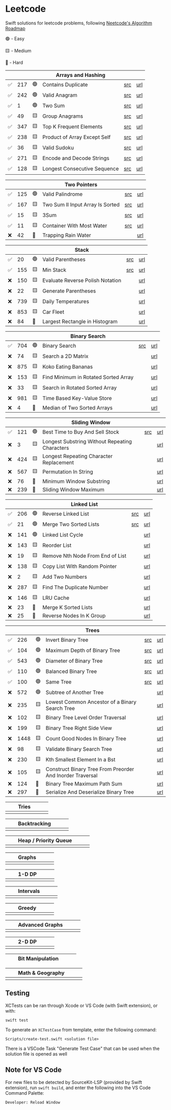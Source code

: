 # Leetcode

Swift solutions for leetcode problems, following [Neetcode's Algorithm Roadmap](https://neetcode.io/roadmap)



🟢 - Easy

🟨 - Medium

🔺 - Hard

| | | | Arrays and Hashing | | |
| -- | -- | -- | -- | -- | -- |
|✅| 217 | 🟢 | Contains Duplicate | [src](./Sources/leetcode/217/ContainsDuplicate.swift) | [url](https://leetcode.com/problems/contains-duplicate/) |
|✅| 242 | 🟢 | Valid Anagram | [src](./Sources/leetcode/242/ValidAnagram.swift) | [url](https://leetcode.com/problems/valid-anagram/) |
|✅| 1 | 🟢 | Two Sum | [src](./Sources/leetcode/1/TwoSum.swift) | [url](https://leetcode.com/problems/two-sum/) |
|✅| 49 | 🟨 | Group Anagrams | [src](./Sources/leetcode/49/GroupAnagrams.swift) | [url](https://leetcode.com/problems/group-anagrams/) |
|✅| 347 | 🟨 | Top K Frequent Elements | [src](./Sources/leetcode/347/TopKFrequentElements.swift) | [url](https://leetcode.com/problems/top-k-frequent-elements/) |
|✅| 238 | 🟨 | Product of Array Except Self | [src](./Sources/leetcode/238/ProductExceptSelf.swift) | [url](https://leetcode.com/problems/product-of-array-except-self/) |
|✅| 36 | 🟨 | Valid Sudoku | [src](./Sources/leetcode/36/ValidSudoku.swift) | [url](https://leetcode.com/problems/valid-sudoku/) |
|✅| 271 | 🟨 | Encode and Decode Strings | [src](./Sources/leetcode/271/EncodeAndDecodeStrings.swift) | [url](https://leetcode.com/problems/encode-and-decode-strings/) |
|✅| 128 | 🟨 | Longest Consecutive Sequence | [src](./Sources/leetcode/128/LongestConsecutiveSequence.swift) | [url](https://leetcode.com/problems/longest-consecutive-sequence/) |


| | | | Two Pointers | | |
| -- | -- | -- | -- | -- | -- |
|✅| 125 | 🟢 | Valid Palindrome | [src](./Sources/leetcode/125/ValidPalindrome.swift)  | [url](https://leetcode.com/problems/valid-palindrome/) |
|✅| 167 | 🟨 | Two Sum II Input Array Is Sorted | [src](./Sources/leetcode/167/TwoSum2InputArrayIsSorted.swift) | [url](https://leetcode.com/problems/two-sum-ii-input-array-is-sorted/) |
|✅| 15 | 🟨 | 3Sum | [src](./Sources/leetcode/15/ThreeSum.swift) | [url](https://leetcode.com/problems/3sum/) |
|✅| 11 | 🟨 | Container With Most Water | [src](./Sources/leetcode/11/ContainerWithMostWater.swift) | [url](https://leetcode.com/problems/container-with-most-water/) |
|❌| 42 | 🔺 | Trapping Rain Water |  | [url](https://leetcode.com/problems/trapping-rain-water/) |

| | | | Stack | | |
| -- | -- | -- | -- | -- | -- |
|✅| 20 | 🟢 | Valid Parentheses | [src](./Sources/leetcode/20/ValidParentheses.swift)  | [url](https://leetcode.com/problems/valid-parentheses/) |
|✅| 155 | 🟨 | Min Stack | [src](./Sources/leetcode/155/MinStack.swift) | [url](https://leetcode.com/problems/min-stack/) |
|❌| 150 | 🟨 | Evaluate Reverse Polish Notation |  | [url](https://leetcode.com/problems/evaluate-reverse-polish-notation/) |
|❌| 22 | 🟨 | Generate Parentheses |  | [url](https://leetcode.com/problems/generate-parentheses/) |
|❌| 739 | 🟨 | Daily Temperatures |  | [url](https://leetcode.com/problems/daily-temperatures/) |
|❌| 853 | 🟨 | Car Fleet |  | [url](https://leetcode.com/problems/car-fleet/) |
|❌| 84 | 🔺 | Largest Rectangle in Histogram |  | [url](https://leetcode.com/problems/largest-rectangle-in-histogram/) |


| | | | Binary Search | | |
| -- | -- | -- | -- | -- | -- |
|✅| 704 | 🟢 | Binary Search | [src](./Sources/leetcode/704/BinarySearch.swift) | [url](https://leetcode.com/problems/binary-search/) |
|❌| 74 | 🟨 | Search a 2D Matrix |  | [url](https://leetcode.com/problems/search-a-2d-matrix/) |
|❌| 875 | 🟨 | Koko Eating Bananas |  | [url](https://leetcode.com/problems/koko-eating-bananas/) |
|❌| 153 | 🟨 | Find Minimum in Rotated Sorted Array |  | [url](https://leetcode.com/problems/find-minimum-in-rotated-sorted-array/) |
|❌| 33 | 🟨 | Search in Rotated Sorted Array |  | [url](https://leetcode.com/problems/search-in-rotated-sorted-array/) |
|❌| 981 | 🟨 | Time Based Key-Value Store |  | [url](https://leetcode.com/problems/time-based-key-value-store/) |
|❌| 4 | 🔺 | Median of Two Sorted Arrays |  | [url](https://leetcode.com/problems/median-of-two-sorted-arrays/) |

| | | | Sliding Window | | |
| -- | -- | -- | -- | -- | -- |
|✅| 121 | 🟢 | Best Time to Buy And Sell Stock | [src](./Sources/leetcode/121/BestTimeToBuyAndSellStock.swift) | [url](https://leetcode.com/problems/best-time-to-buy-and-sell-stock/) |
|❌| 3 | 🟨 | Longest Substring Without Repeating Characters |  | [url](https://leetcode.com/problems/longest-substring-without-repeating-characters/) |
|❌| 424 | 🟨 | Longest Repeating Character Replacement |  | [url](https://leetcode.com/problems/longest-repeating-character-replacement/) |
|❌| 567 | 🟨 | Permutation In String |  | [url](https://leetcode.com/problems/permutation-in-string/) |
|❌| 76 | 🔺 | Minimum Window Substring |  | [url](https://leetcode.com/problems/minimum-window-substring/) |
|❌| 239 | 🔺 | Sliding Window Maximum |  | [url](https://leetcode.com/problems/sliding-window-maximum/) |

| | | | Linked List | | |
| -- | -- | -- | -- | -- | -- |
|✅| 206 | 🟢 | Reverse Linked List | [src](./Sources/leetcode/206/ReverseLinkedList.swift) | [url](https://leetcode.com/problems/reverse-linked-list/) |
|✅| 21 | 🟢 | Merge Two Sorted Lists | [src](./Sources/leetcode/21/MergeTwoSortedLists.swift)  | [url](https://leetcode.com/problems/merge-two-sorted-lists/) |
|❌| 141 | 🟢 | Linked List Cycle |  | [url](https://leetcode.com/problems/linked-list-cycle/) |
|❌| 143 | 🟨 | Reorder List |  | [url](https://leetcode.com/problems/reorder-list/) |
|❌| 19 | 🟨 | Remove Nth Node From End of List |  | [url](https://leetcode.com/problems/remove-nth-node-from-end-of-list/) |
|❌| 138 | 🟨 | Copy List With Random Pointer |  | [url](https://leetcode.com/problems/copy-list-with-random-pointer/) |
|❌| 2 | 🟨 | Add Two Numbers |  | [url](https://leetcode.com/problems/add-two-numbers/) |
|❌| 287 | 🟨 | Find The Duplicate Number |  | [url](https://leetcode.com/problems/find-the-duplicate-number/) |
|❌| 146 | 🟨 | LRU Cache  |  | [url](https://leetcode.com/problems/lru-cache/) |
|❌| 23 | 🔺 | Merge K Sorted Lists |  | [url](https://leetcode.com/problems/merge-k-sorted-lists/) |
|❌| 25 | 🔺 | Reverse Nodes In K Group |  | [url](https://leetcode.com/problems/reverse-nodes-in-k-group/) |

| | | | Trees | | |
| -- | -- | -- | -- | -- | -- | 
|✅| 226 | 🟢 | Invert Binary Tree | [src](./Sources/leetcode/226/InvertBinaryTree.swift) | [url](https://leetcode.com/problems/invert-binary-tree/) |
|✅| 104 | 🟢 | Maximum Depth of Binary Tree  | [src](./Sources/leetcode/104/MaximumDepthOfBinaryTree.swift) | [url](https://leetcode.com/problems/maximum-depth-of-binary-tree/) |
|✅| 543 | 🟢 | Diameter of Binary Tree  | [src](./Sources/leetcode/543/DiameterOfBinaryTree.swift) | [url](https://leetcode.com/problems/diameter-of-binary-tree/) |
|✅| 110 | 🟢 | Balanced Binary Tree  | [src](./Sources/leetcode/110/BalancedBinaryTree.swift) | [url](https://leetcode.com/problems/balanced-binary-tree/) |
|✅| 100 | 🟢 | Same Tree  | [src](./Sources/leetcode/100/SameTree.swift) | [url](https://leetcode.com/problems/same-tree/) |
|❌| 572 | 🟢 | Subtree of Another Tree  |  | [url](https://leetcode.com/problems/subtree-of-another-tree/) |
|❌| 235 | 🟨 | Lowest Common Ancestor of a Binary Search Tree  |  | [url](https://leetcode.com/problems/lowest-common-ancestor-of-a-binary-search-tree/) |
|❌| 102 | 🟨 | Binary Tree Level Order Traversal  |  | [url](https://leetcode.com/problems/binary-tree-level-order-traversal/) |
|❌| 199 | 🟨 | Binary Tree Right Side View  |  | [url](https://leetcode.com/problems/binary-tree-right-side-view/) |
|❌| 1448 | 🟨 | Count Good Nodes In Binary Tree  |  | [url](https://leetcode.com/problems/count-good-nodes-in-binary-tree/) |
|❌| 98 | 🟨 | Validate Binary Search Tree  |  | [url](https://leetcode.com/problems/validate-binary-search-tree/) |
|❌| 230 | 🟨 | Kth Smallest Element In a Bst  |  | [url](https://leetcode.com/problems/kth-smallest-element-in-a-bst/) |
|❌| 105 | 🟨 | Construct Binary Tree From Preorder And Inorder Traversal  |  | [url](https://leetcode.com/problems/construct-binary-tree-from-preorder-and-inorder-traversal/) |
|❌| 124 | 🔺 | Binary Tree Maximum Path Sum  |  | [url](https://leetcode.com/problems/binary-tree-maximum-path-sum/) |
|❌| 297 | 🔺 | Serialize And Deserialize Binary Tree  |  | [url](https://leetcode.com/problems/serialize-and-deserialize-binary-tree/) |

| | | Tries | | | |
| -- | -- | -- | -- | -- | -- | 
| | | | | | |

| | | Backtracking | | | |
| -- | -- | -- | -- | -- | -- | 
| | | | | | |

| | | Heap / Priority Queue | | | |
| -- | -- | -- | -- | -- | -- | 
| | | | | | |

| | | Graphs | | | |
| -- | -- | -- | -- | -- | -- |
| | | | | | |
 
| | | 1-D DP | | | |
| -- | -- | -- | -- | -- | -- | 
| | | | | | |

| | | Intervals | | | |
| -- | -- | -- | -- | -- | -- | 
| | | | | | |

| | | Greedy | | | |
| -- | -- | -- | -- | -- | -- | 
| | | | | | |

| | | Advanced Graphs | | | |
| -- | -- | -- | -- | -- | -- | 
| | | | | | |

| | | 2-D DP | | | |
| -- | -- | -- | -- | -- | -- | 
| | | | | | |

| | | Bit Manipulation | | | |
| -- | -- | -- | -- | -- | -- |

| | | Math & Geography | | | |
| -- | -- | -- | -- | -- | -- | 
| | | | | | |

## Testing

XCTests can be ran through Xcode or VS Code (with Swift extension), or with:

```
swift test
```

To generate an `XCTestCase` from template, enter the following command:

```
Scripts/create-test.swift <solution file>
``` 
 
There is a VSCode Task "Generate Test Case" that can be used when the solution file is opened as well

## Note for VS Code

For new files to be detected by SourceKit-LSP (provided by Swift extension), run `swift build`, and enter the following into the VS Code Command Palette:

```
Developer: Reload Window
```
